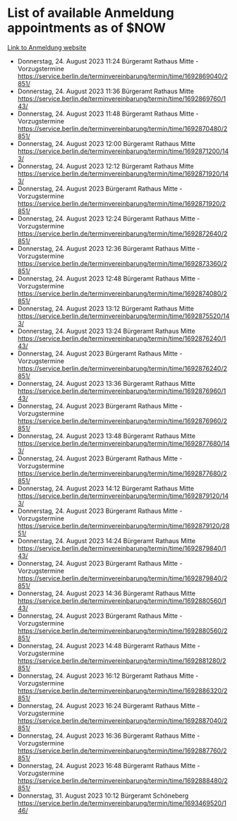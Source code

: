 # List of available Anmeldung appointments as of $NOW
[Link to Anmeldung website](https://service.berlin.de/terminvereinbarung/termin/tag.php?termin=1&anliegen[]=120686&dienstleisterlist=122210,122217,327316,122219,327312,122227,327314,122231,327346,122243,327348,122254,122252,329742,122260,329745,122262,329748,122271,327278,122273,327274,122277,327276,330436,122280,327294,122282,327290,122284,327292,122291,327270,122285,327266,122286,327264,122296,327268,150230,329760,122297,327286,122294,327284,122312,329763,122314,329775,122304,327330,122311,327334,122309,327332,317869,122281,327352,122279,329772,122283,122276,327324,122274,327326,122267,329766,122246,327318,122251,327320,122257,327322,122208,327298,122226,327300&herkunft=http%3A%2F%2Fservice.berlin.de%2Fdienstleistung%2F120686%2F)
- Donnerstag, 24. August 2023 11:24 Bürgeramt Rathaus Mitte - Vorzugstermine https://service.berlin.de/terminvereinbarung/termin/time/1692869040/2851/
- Donnerstag, 24. August 2023 11:36 Bürgeramt Rathaus Mitte https://service.berlin.de/terminvereinbarung/termin/time/1692869760/143/
- Donnerstag, 24. August 2023 11:48 Bürgeramt Rathaus Mitte - Vorzugstermine https://service.berlin.de/terminvereinbarung/termin/time/1692870480/2851/
- Donnerstag, 24. August 2023 12:00 Bürgeramt Rathaus Mitte https://service.berlin.de/terminvereinbarung/termin/time/1692871200/143/
- Donnerstag, 24. August 2023 12:12 Bürgeramt Rathaus Mitte https://service.berlin.de/terminvereinbarung/termin/time/1692871920/143/
- Donnerstag, 24. August 2023  Bürgeramt Rathaus Mitte - Vorzugstermine https://service.berlin.de/terminvereinbarung/termin/time/1692871920/2851/
- Donnerstag, 24. August 2023 12:24 Bürgeramt Rathaus Mitte - Vorzugstermine https://service.berlin.de/terminvereinbarung/termin/time/1692872640/2851/
- Donnerstag, 24. August 2023 12:36 Bürgeramt Rathaus Mitte - Vorzugstermine https://service.berlin.de/terminvereinbarung/termin/time/1692873360/2851/
- Donnerstag, 24. August 2023 12:48 Bürgeramt Rathaus Mitte - Vorzugstermine https://service.berlin.de/terminvereinbarung/termin/time/1692874080/2851/
- Donnerstag, 24. August 2023 13:12 Bürgeramt Rathaus Mitte https://service.berlin.de/terminvereinbarung/termin/time/1692875520/143/
- Donnerstag, 24. August 2023 13:24 Bürgeramt Rathaus Mitte https://service.berlin.de/terminvereinbarung/termin/time/1692876240/143/
- Donnerstag, 24. August 2023  Bürgeramt Rathaus Mitte - Vorzugstermine https://service.berlin.de/terminvereinbarung/termin/time/1692876240/2851/
- Donnerstag, 24. August 2023 13:36 Bürgeramt Rathaus Mitte https://service.berlin.de/terminvereinbarung/termin/time/1692876960/143/
- Donnerstag, 24. August 2023  Bürgeramt Rathaus Mitte - Vorzugstermine https://service.berlin.de/terminvereinbarung/termin/time/1692876960/2851/
- Donnerstag, 24. August 2023 13:48 Bürgeramt Rathaus Mitte https://service.berlin.de/terminvereinbarung/termin/time/1692877680/143/
- Donnerstag, 24. August 2023  Bürgeramt Rathaus Mitte - Vorzugstermine https://service.berlin.de/terminvereinbarung/termin/time/1692877680/2851/
- Donnerstag, 24. August 2023 14:12 Bürgeramt Rathaus Mitte https://service.berlin.de/terminvereinbarung/termin/time/1692879120/143/
- Donnerstag, 24. August 2023  Bürgeramt Rathaus Mitte - Vorzugstermine https://service.berlin.de/terminvereinbarung/termin/time/1692879120/2851/
- Donnerstag, 24. August 2023 14:24 Bürgeramt Rathaus Mitte https://service.berlin.de/terminvereinbarung/termin/time/1692879840/143/
- Donnerstag, 24. August 2023  Bürgeramt Rathaus Mitte - Vorzugstermine https://service.berlin.de/terminvereinbarung/termin/time/1692879840/2851/
- Donnerstag, 24. August 2023 14:36 Bürgeramt Rathaus Mitte https://service.berlin.de/terminvereinbarung/termin/time/1692880560/143/
- Donnerstag, 24. August 2023  Bürgeramt Rathaus Mitte - Vorzugstermine https://service.berlin.de/terminvereinbarung/termin/time/1692880560/2851/
- Donnerstag, 24. August 2023 14:48 Bürgeramt Rathaus Mitte - Vorzugstermine https://service.berlin.de/terminvereinbarung/termin/time/1692881280/2851/
- Donnerstag, 24. August 2023 16:12 Bürgeramt Rathaus Mitte - Vorzugstermine https://service.berlin.de/terminvereinbarung/termin/time/1692886320/2851/
- Donnerstag, 24. August 2023 16:24 Bürgeramt Rathaus Mitte - Vorzugstermine https://service.berlin.de/terminvereinbarung/termin/time/1692887040/2851/
- Donnerstag, 24. August 2023 16:36 Bürgeramt Rathaus Mitte - Vorzugstermine https://service.berlin.de/terminvereinbarung/termin/time/1692887760/2851/
- Donnerstag, 24. August 2023 16:48 Bürgeramt Rathaus Mitte - Vorzugstermine https://service.berlin.de/terminvereinbarung/termin/time/1692888480/2851/
- Donnerstag, 31. August 2023 10:12 Bürgeramt Schöneberg https://service.berlin.de/terminvereinbarung/termin/time/1693469520/146/
